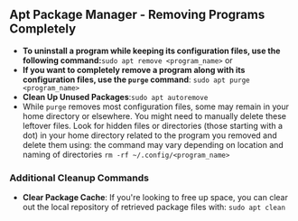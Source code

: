## Apt Package Manager - Removing Programs Completely
-  **To uninstall a program while keeping its configuration files, use the following command:**`sudo apt remove <program_name>` 
	or
- **If you want to completely remove a program along with its configuration files, use the `purge` command**: `sudo apt purge <program_name>`
- **Clean Up Unused Packages**:`sudo apt autoremove`
- While `purge` removes most configuration files, some may remain in your home directory or elsewhere. You might need to manually delete these leftover files. Look for hidden files or directories (those starting with a dot) in your home directory related to the program you removed and delete them using: the command may vary depending on location and naming of directories `rm -rf ~/.config/<program_name>`
### Additional Cleanup Commands
- **Clear Package Cache**: If you're looking to free up space, you can clear out the local repository of retrieved package files with: `sudo apt clean`